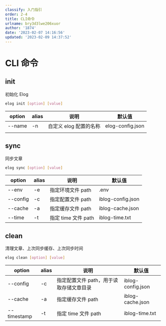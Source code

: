 ```yaml
---
classify: 入门指引
order: 2-4
title: CLI命令
urlname: bry3d3lwe206xuor
author: '1874'
date: '2023-02-07 14:16:56'
updated: '2023-02-09 14:37:52'
---
```

# CLI 命令

## init

初始化 Elog

```bash
elog init [option] [value]
```

| option | alias | 说明                   | 默认值           |
| ------ | ----- | ---------------------- | ---------------- |
| --name | -n    | 自定义 elog 配置的名称 | elog-config.json |
|        |       |                        |                  |

## sync

同步文章

```bash
elog sync [option] [value]
```

| option   | alias | 说明                | 默认值            |
| -------- | ----- | ------------------- | ----------------- |
| --env    | -e    | 指定环境文件 path   | .env              |
| --config | -c    | 指定配置文件 path   | iblog-config.json |
| --cache  | -a    | 指定缓存文件 path   | iblog-cache.json  |
| --time   | -t    | 指定 time 文件 path | iblog-time.txt    |

## clean

清理文章、上次同步缓存、上次同步时间

```bash
elog clean [option] [value]
```

| option      | alias | 说明                                    | 默认值            |
| ----------- | ----- | --------------------------------------- | ----------------- |
| --config    | -c    | 指定配置文件 path，用于读取存储文章目录 | iblog-config.json |
| --cache     | -a    | 指定缓存文件 path                       | iblog-cache.json  |
| --timestamp | -t    | 指定 time 文件 path                     | iblog-time.txt    |
